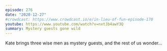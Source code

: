 ```yaml
---
episode: 276
date: "2020-12-27"
#crowdcast: https://www.crowdcast.io/e/in-lieu-of-fun-episode-170
youtube: https://www.youtube.com/watch?v=nxtJb4awY3Q
summary: Mystery guests gone wild
---
```

Kate brings three wise men as mystery guests, and the rest of us wonder...

